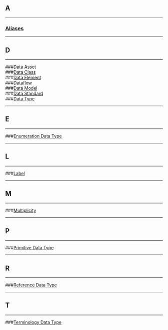 ## A
---
### [Aliases](../glossary/aliases/aliases.md)  

---

## D
---
###[Data Asset](../glossary/data-asset/data-asset.md)  
###[Data Class](../glossary/data-class/data-class.md)  
###[Data Element](../glossary/data-element/data-element.md)  
###[Dataflow](../glossary/dataflow/dataflow.md)  
###[Data Model](../glossary/data-model/data-model.md)   
###[Data Standard](../glossary/data-standard/data-standard.md)   
###[Data Type](../glossary/data-type/data-type.md)  
 
---

## E
---
###[Enumeration Data Type](../glossary/enumeration-data-type/enumeration-data-type.md) 

---

## L
---
###[Label](../glossary/label/label.md) 

---

## M
---
###[Multiplicity](../glossary/multiplicity/multiplicity.md) 

---

## P
---
###[Primitive Data Type](../glossary/primitive-data-type/primitive-data-type.md) 

---

## R
---
###[Reference Data Type](../glossary/reference-data-type/reference-data-type.md) 

---

## T
---
###[Terminology Data Type](../glossary/terminology-data-type/terminology-data-type.md) 


